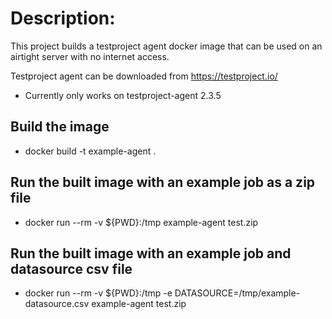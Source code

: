 # Description:

This project builds a testproject agent docker image that can be used on an airtight server with no internet access.

Testproject agent can be downloaded from https://testproject.io/

* Currently only works on testproject-agent 2.3.5

## Build the image

* docker build -t example-agent .

## Run the built image with an example job as a zip file

* docker run --rm -v ${PWD}:/tmp example-agent test.zip

## Run the built image with an example job and datasource csv file

* docker run --rm -v ${PWD}:/tmp -e DATASOURCE=/tmp/example-datasource.csv example-agent test.zip
